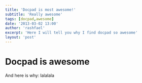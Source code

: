 ```yaml
---
title: 'Docpad is most awesome!'
subtitle: 'Really awesome'
tags: [docpad,awesome]
date: '2013-03-02 13:00'
author: 'rashfael'
excerpt: 'Here I will tell you why I find docpad so awesome'
layout: 'post'
---
```


# Docpad is awesome

And here is why: lalalala